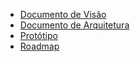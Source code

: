 - [Documento de Visão](/DocumentoDeVisao.md)
- [Documento de Arquitetura](/DocumentoDeArquitetura.md)
- [Protótipo](/prototipo.md)
- [Roadmap](/roadmap.md)


